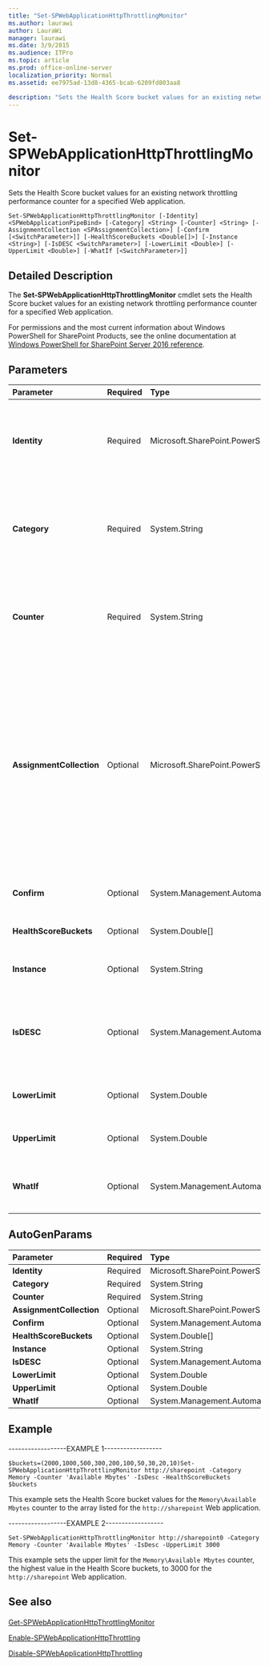 ```yaml
---
title: "Set-SPWebApplicationHttpThrottlingMonitor"
ms.author: laurawi
author: LauraWi
manager: laurawi
ms.date: 3/9/2015
ms.audience: ITPro
ms.topic: article
ms.prod: office-online-server
localization_priority: Normal
ms.assetid: ee7975ad-13d8-4365-bcab-6209fd803aa8

description: "Sets the Health Score bucket values for an existing network throttling performance counter for a specified Web application."
---
```


# Set-SPWebApplicationHttpThrottlingMonitor

Sets the Health Score bucket values for an existing network throttling performance counter for a specified Web application.
  
```
Set-SPWebApplicationHttpThrottlingMonitor [-Identity] <SPWebApplicationPipeBind> [-Category] <String> [-Counter] <String> [-AssignmentCollection <SPAssignmentCollection>] [-Confirm [<SwitchParameter>]] [-HealthScoreBuckets <Double[]>] [-Instance <String>] [-IsDESC <SwitchParameter>] [-LowerLimit <Double>] [-UpperLimit <Double>] [-WhatIf [<SwitchParameter>]]
```

## Detailed Description

The **Set-SPWebApplicationHttpThrottlingMonitor** cmdlet sets the Health Score bucket values for an existing network throttling performance counter for a specified Web application. 
  
For permissions and the most current information about Windows PowerShell for SharePoint Products, see the online documentation at [Windows PowerShell for SharePoint Server 2016 reference](https://go.microsoft.com/fwlink/p/?LinkId=671715).
  
## Parameters

|**Parameter**|**Required**|**Type**|**Description**|
|:-----|:-----|:-----|:-----|
|**Identity** <br/> |Required  <br/> |Microsoft.SharePoint.PowerShell.SPWebApplicationPipeBind  <br/> |Specifies the SharePoint Web application to update.  <br/> The type must be a valid GUID, in the form 12345678-90ab-cdef-1234-567890bcdefgh; a valid name of a SharePoint Web application (for example, MyOfficeApp1); or an instance of a valid **SPWebApplication** object.  <br/> |
|**Category** <br/> |Required  <br/> |System.String  <br/> |Specifies the name of the performance counter category.  <br/> The type must be a valid performance counter category in the throttling monitor. Use the **Get-SPWebApplicationHttpThrottlingMonitor** cmdlet to return a list of performance counter categories in the throttling monitor.  <br/> |
|**Counter** <br/> |Required  <br/> |System.String  <br/> |Specifies the name of the performance counter.  <br/> The type must be a valid performance counter in the throttling monitor. Use the **Get-SPWebApplicationHttpThrottlingMonitor** cmdlet to return a list of performance counters in the throttling monitor.  <br/> |
|**AssignmentCollection** <br/> |Optional  <br/> |Microsoft.SharePoint.PowerShell.SPAssignmentCollection  <br/> |Manages objects for the purpose of proper disposal. Use of objects, such as **SPWeb** or **SPSite**, can use large amounts of memory and use of these objects in Windows PowerShell scripts requires proper memory management. Using the **SPAssignment** object, you can assign objects to a variable and dispose of the objects after they are needed to free up memory. When **SPWeb**, **SPSite**, or **SPSiteAdministration** objects are used, the objects are automatically disposed of if an assignment collection or the **Global** parameter is not used.  <br/> > [!NOTE]> When the **Global** parameter is used, all objects are contained in the global store. If objects are not immediately used, or disposed of by using the **Stop-SPAssignment** command, an out-of-memory scenario can occur.           |
|**Confirm** <br/> |Optional  <br/> |System.Management.Automation.SwitchParameter  <br/> |Prompts you for confirmation before executing the command. For more information, type the following command: **get-help about_commonparameters** <br/> |
|**HealthScoreBuckets** <br/> |Optional  <br/> |System.Double[]  <br/> |Specifies bucket ranges to use in determining the calculation of the server Health Score for this counter.  <br/> |
|**Instance** <br/> |Optional  <br/> |System.String  <br/> |Specifies the instance of the performance counter. The default value is empty. If the specified value is invalid, this cmdlet will not run.  <br/> |
|**IsDESC** <br/> |Optional  <br/> |System.Management.Automation.SwitchParameter  <br/> |Specifies that this counter is interpreted in descending order.  <br/> If this parameter is set, Health Score bucket values are interpreted in descending order; for example, set this parameter by using the **Memory** category and **Available Mbytes** counter to monitor available memory.  <br/> |
|**LowerLimit** <br/> |Optional  <br/> |System.Double  <br/> |Specifies the lower limit of the numerical threshold of the specified performance counter. The lower limit is the lowest value in the Health Score bucket values.  <br/> |
|**UpperLimit** <br/> |Optional  <br/> |System.Double  <br/> |Specifies the upper limit of the numerical threshold of the specified performance counter. The upper limit is the highest value in the Health Score bucket values.  <br/> |
|**WhatIf** <br/> |Optional  <br/> |System.Management.Automation.SwitchParameter  <br/> |Displays a message that describes the effect of the command instead of executing the command. For more information, type the following command: **get-help about_commonparameters** <br/> |
   
## AutoGenParams

|**Parameter**|**Required**|**Type**|**Description**|
|:-----|:-----|:-----|:-----|
|**Identity** <br/> |Required  <br/> |Microsoft.SharePoint.PowerShell.SPWebApplicationPipeBind  <br/> ||
|**Category** <br/> |Required  <br/> |System.String  <br/> ||
|**Counter** <br/> |Required  <br/> |System.String  <br/> ||
|**AssignmentCollection** <br/> |Optional  <br/> |Microsoft.SharePoint.PowerShell.SPAssignmentCollection  <br/> ||
|**Confirm** <br/> |Optional  <br/> |System.Management.Automation.SwitchParameter  <br/> ||
|**HealthScoreBuckets** <br/> |Optional  <br/> |System.Double[]  <br/> ||
|**Instance** <br/> |Optional  <br/> |System.String  <br/> ||
|**IsDESC** <br/> |Optional  <br/> |System.Management.Automation.SwitchParameter  <br/> ||
|**LowerLimit** <br/> |Optional  <br/> |System.Double  <br/> ||
|**UpperLimit** <br/> |Optional  <br/> |System.Double  <br/> ||
|**WhatIf** <br/> |Optional  <br/> |System.Management.Automation.SwitchParameter  <br/> ||
   
## Example

------------------EXAMPLE 1------------------
  
```
$buckets=(2000,1000,500,300,200,100,50,30,20,10)Set-SPWebApplicationHttpThrottlingMonitor http://sharepoint -Category Memory -Counter 'Available Mbytes' -IsDesc -HealthScoreBuckets $buckets
```

This example sets the Health Score bucket values for the  `Memory\Available Mbytes` counter to the array listed for the  `http://sharepoint` Web application. 
  
------------------EXAMPLE 2------------------
  
```
Set-SPWebApplicationHttpThrottlingMonitor http://sharepoint0 -Category Memory -Counter 'Available Mbytes' -IsDesc -UpperLimit 3000
```

This example sets the upper limit for the  `Memory\Available Mbytes` counter, the highest value in the Health Score buckets, to 3000 for the  `http://sharepoint` Web application. 
  
## See also

#### 

[Get-SPWebApplicationHttpThrottlingMonitor](get-spwebapplicationhttpthrottlingmonitor.md)
  
[Enable-SPWebApplicationHttpThrottling](enable-spwebapplicationhttpthrottling.md)
  
[Disable-SPWebApplicationHttpThrottling](disable-spwebapplicationhttpthrottling.md)

